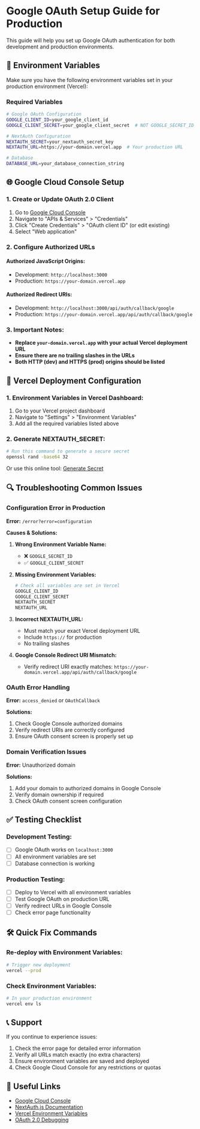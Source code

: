 # Google OAuth Setup Guide for Production

This guide will help you set up Google OAuth authentication for both development and production environments.

## 🔧 Environment Variables

Make sure you have the following environment variables set in your production environment (Vercel):

### Required Variables
```bash
# Google OAuth Configuration
GOOGLE_CLIENT_ID=your_google_client_id
GOOGLE_CLIENT_SECRET=your_google_client_secret  # NOT GOOGLE_SECRET_ID

# NextAuth Configuration
NEXTAUTH_SECRET=your_nextauth_secret_key
NEXTAUTH_URL=https://your-domain.vercel.app  # Your production URL

# Database
DATABASE_URL=your_database_connection_string
```

## 🌐 Google Cloud Console Setup

### 1. Create or Update OAuth 2.0 Client

1. Go to [Google Cloud Console](https://console.cloud.google.com/)
2. Navigate to "APIs & Services" > "Credentials"
3. Click "Create Credentials" > "OAuth client ID" (or edit existing)
4. Select "Web application"

### 2. Configure Authorized URLs

#### Authorized JavaScript Origins:
- Development: `http://localhost:3000`
- Production: `https://your-domain.vercel.app`

#### Authorized Redirect URIs:
- Development: `http://localhost:3000/api/auth/callback/google`
- Production: `https://your-domain.vercel.app/api/auth/callback/google`

### 3. Important Notes:
- **Replace `your-domain.vercel.app` with your actual Vercel deployment URL**
- **Ensure there are no trailing slashes in the URLs**
- **Both HTTP (dev) and HTTPS (prod) origins should be listed**

## 🚀 Vercel Deployment Configuration

### 1. Environment Variables in Vercel Dashboard:

1. Go to your Vercel project dashboard
2. Navigate to "Settings" > "Environment Variables"
3. Add all the required variables listed above

### 2. Generate NEXTAUTH_SECRET:

```bash
# Run this command to generate a secure secret
openssl rand -base64 32
```

Or use this online tool: [Generate Secret](https://generate-secret.vercel.app/32)

## 🔍 Troubleshooting Common Issues

### Configuration Error in Production

**Error:** `/error?error=configuration`

**Causes & Solutions:**

1. **Wrong Environment Variable Name:**
   - ❌ `GOOGLE_SECRET_ID`
   - ✅ `GOOGLE_CLIENT_SECRET`

2. **Missing Environment Variables:**
   ```bash
   # Check all variables are set in Vercel
   GOOGLE_CLIENT_ID
   GOOGLE_CLIENT_SECRET
   NEXTAUTH_SECRET
   NEXTAUTH_URL
   ```

3. **Incorrect NEXTAUTH_URL:**
   - Must match your exact Vercel deployment URL
   - Include `https://` for production
   - No trailing slashes

4. **Google Console Redirect URI Mismatch:**
   - Verify redirect URI exactly matches: `https://your-domain.vercel.app/api/auth/callback/google`

### OAuth Error Handling

**Error:** `access_denied` or `OAuthCallback`

**Solutions:**
1. Check Google Console authorized domains
2. Verify redirect URIs are correctly configured
3. Ensure OAuth consent screen is properly set up

### Domain Verification Issues

**Error:** Unauthorized domain

**Solutions:**
1. Add your domain to authorized domains in Google Console
2. Verify domain ownership if required
3. Check OAuth consent screen configuration

## ✅ Testing Checklist

### Development Testing:
- [ ] Google OAuth works on `localhost:3000`
- [ ] All environment variables are set
- [ ] Database connection is working

### Production Testing:
- [ ] Deploy to Vercel with all environment variables
- [ ] Test Google OAuth on production URL
- [ ] Verify redirect URLs in Google Console
- [ ] Check error page functionality

## 🛠️ Quick Fix Commands

### Re-deploy with Environment Variables:
```bash
# Trigger new deployment
vercel --prod
```

### Check Environment Variables:
```bash
# In your production environment
vercel env ls
```

## 📞 Support

If you continue to experience issues:

1. Check the error page for detailed error information
2. Verify all URLs match exactly (no extra characters)
3. Ensure environment variables are saved and deployed
4. Check Google Cloud Console for any restrictions or quotas

## 🔗 Useful Links

- [Google Cloud Console](https://console.cloud.google.com/)
- [NextAuth.js Documentation](https://next-auth.js.org/)
- [Vercel Environment Variables](https://vercel.com/docs/concepts/projects/environment-variables)
- [OAuth 2.0 Debugging](https://developers.google.com/identity/protocols/oauth2/web-server#troubleshooting) 